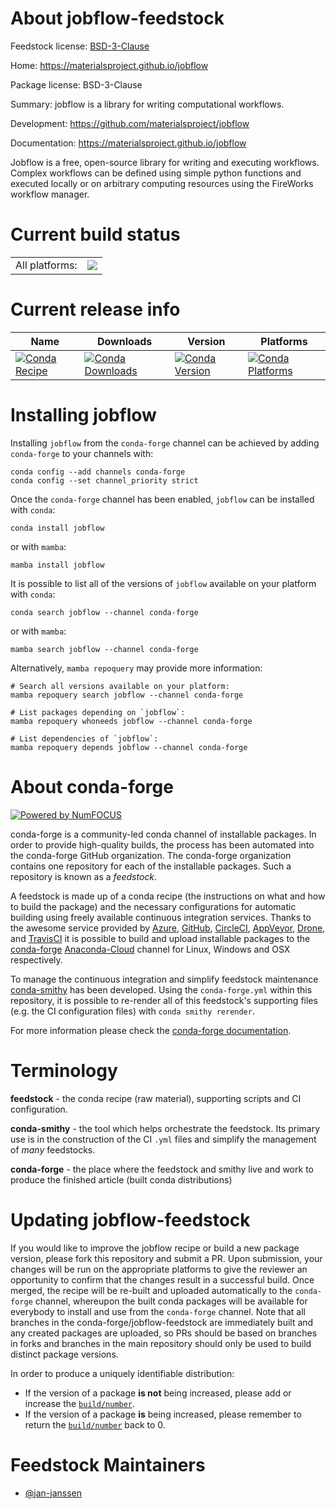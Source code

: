 About jobflow-feedstock
=======================

Feedstock license: [BSD-3-Clause](https://github.com/conda-forge/jobflow-feedstock/blob/main/LICENSE.txt)

Home: https://materialsproject.github.io/jobflow

Package license: BSD-3-Clause

Summary: jobflow is a library for writing computational workflows.

Development: https://github.com/materialsproject/jobflow

Documentation: https://materialsproject.github.io/jobflow

Jobflow is a free, open-source library for writing and executing
workflows. Complex workflows can be defined using simple python
functions and executed locally or on arbitrary computing resources
using the FireWorks workflow manager.


Current build status
====================


<table><tr><td>All platforms:</td>
    <td>
      <a href="https://dev.azure.com/conda-forge/feedstock-builds/_build/latest?definitionId=14880&branchName=main">
        <img src="https://dev.azure.com/conda-forge/feedstock-builds/_apis/build/status/jobflow-feedstock?branchName=main">
      </a>
    </td>
  </tr>
</table>

Current release info
====================

| Name | Downloads | Version | Platforms |
| --- | --- | --- | --- |
| [![Conda Recipe](https://img.shields.io/badge/recipe-jobflow-green.svg)](https://anaconda.org/conda-forge/jobflow) | [![Conda Downloads](https://img.shields.io/conda/dn/conda-forge/jobflow.svg)](https://anaconda.org/conda-forge/jobflow) | [![Conda Version](https://img.shields.io/conda/vn/conda-forge/jobflow.svg)](https://anaconda.org/conda-forge/jobflow) | [![Conda Platforms](https://img.shields.io/conda/pn/conda-forge/jobflow.svg)](https://anaconda.org/conda-forge/jobflow) |

Installing jobflow
==================

Installing `jobflow` from the `conda-forge` channel can be achieved by adding `conda-forge` to your channels with:

```
conda config --add channels conda-forge
conda config --set channel_priority strict
```

Once the `conda-forge` channel has been enabled, `jobflow` can be installed with `conda`:

```
conda install jobflow
```

or with `mamba`:

```
mamba install jobflow
```

It is possible to list all of the versions of `jobflow` available on your platform with `conda`:

```
conda search jobflow --channel conda-forge
```

or with `mamba`:

```
mamba search jobflow --channel conda-forge
```

Alternatively, `mamba repoquery` may provide more information:

```
# Search all versions available on your platform:
mamba repoquery search jobflow --channel conda-forge

# List packages depending on `jobflow`:
mamba repoquery whoneeds jobflow --channel conda-forge

# List dependencies of `jobflow`:
mamba repoquery depends jobflow --channel conda-forge
```


About conda-forge
=================

[![Powered by
NumFOCUS](https://img.shields.io/badge/powered%20by-NumFOCUS-orange.svg?style=flat&colorA=E1523D&colorB=007D8A)](https://numfocus.org)

conda-forge is a community-led conda channel of installable packages.
In order to provide high-quality builds, the process has been automated into the
conda-forge GitHub organization. The conda-forge organization contains one repository
for each of the installable packages. Such a repository is known as a *feedstock*.

A feedstock is made up of a conda recipe (the instructions on what and how to build
the package) and the necessary configurations for automatic building using freely
available continuous integration services. Thanks to the awesome service provided by
[Azure](https://azure.microsoft.com/en-us/services/devops/), [GitHub](https://github.com/),
[CircleCI](https://circleci.com/), [AppVeyor](https://www.appveyor.com/),
[Drone](https://cloud.drone.io/welcome), and [TravisCI](https://travis-ci.com/)
it is possible to build and upload installable packages to the
[conda-forge](https://anaconda.org/conda-forge) [Anaconda-Cloud](https://anaconda.org/)
channel for Linux, Windows and OSX respectively.

To manage the continuous integration and simplify feedstock maintenance
[conda-smithy](https://github.com/conda-forge/conda-smithy) has been developed.
Using the ``conda-forge.yml`` within this repository, it is possible to re-render all of
this feedstock's supporting files (e.g. the CI configuration files) with ``conda smithy rerender``.

For more information please check the [conda-forge documentation](https://conda-forge.org/docs/).

Terminology
===========

**feedstock** - the conda recipe (raw material), supporting scripts and CI configuration.

**conda-smithy** - the tool which helps orchestrate the feedstock.
                   Its primary use is in the construction of the CI ``.yml`` files
                   and simplify the management of *many* feedstocks.

**conda-forge** - the place where the feedstock and smithy live and work to
                  produce the finished article (built conda distributions)


Updating jobflow-feedstock
==========================

If you would like to improve the jobflow recipe or build a new
package version, please fork this repository and submit a PR. Upon submission,
your changes will be run on the appropriate platforms to give the reviewer an
opportunity to confirm that the changes result in a successful build. Once
merged, the recipe will be re-built and uploaded automatically to the
`conda-forge` channel, whereupon the built conda packages will be available for
everybody to install and use from the `conda-forge` channel.
Note that all branches in the conda-forge/jobflow-feedstock are
immediately built and any created packages are uploaded, so PRs should be based
on branches in forks and branches in the main repository should only be used to
build distinct package versions.

In order to produce a uniquely identifiable distribution:
 * If the version of a package **is not** being increased, please add or increase
   the [``build/number``](https://docs.conda.io/projects/conda-build/en/latest/resources/define-metadata.html#build-number-and-string).
 * If the version of a package **is** being increased, please remember to return
   the [``build/number``](https://docs.conda.io/projects/conda-build/en/latest/resources/define-metadata.html#build-number-and-string)
   back to 0.

Feedstock Maintainers
=====================

* [@jan-janssen](https://github.com/jan-janssen/)

